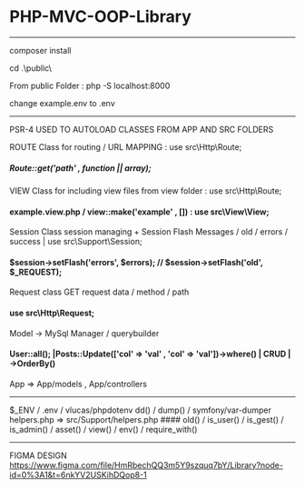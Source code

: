 # PHP-MVC-OOP-Library


_____________________________________________________________

composer install

cd .\public\

From public Folder : php -S localhost:8000

change example.env to .env


___________________________________________________________

PSR-4 USED TO AUTOLOAD CLASSES FROM APP AND SRC FOLDERS

ROUTE Class for routing / URL MAPPING : use src\Http\Route; 
##### Route::get('path' , function || array);

VIEW Class for including view files from view folder  : use src\Http\Route; 
#### example.view.php / view::make('example' , []) : use src\View\View;

Session Class session managing + Session Flash Messages / old / errors / success  | use src\Support\Session;
####   $session->setFlash('errors', $errors); // $session->setFlash('old', $_REQUEST);

Request class GET request data / method / path 
#### use src\Http\Request;

Model ->  MySql Manager / querybuilder 
#### User::all(); |Posts::Update(['col' => 'val' , 'col' => 'val'])->where()  | CRUD | ->OrderBy() 

App => App/models , App/controllers

_________________________________________________________________________________________

$_ENV / .env / vlucas/phpdotenv
dd() / dump() / symfony/var-dumper
helpers.php => src/Support/helpers.php #### old() / is_user() / is_gest() / is_admin() / asset() / view() / env() / require_with()

_____________________________________________________________
FIGMA DESIGN
https://www.figma.com/file/HmRbechQQ3m5Y9szquq7bY/Library?node-id=0%3A1&t=6nkYV2USKihDQop8-1


